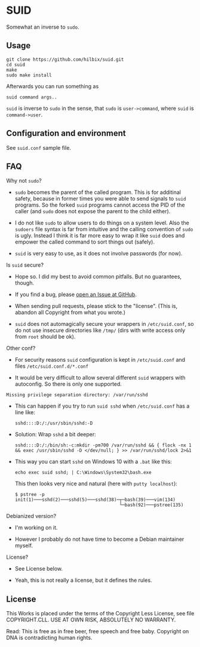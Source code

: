 # SUID

Somewhat an inverse to `sudo`.


## Usage

    git clone https://github.com/hilbix/suid.git
    cd suid
    make
    sudo make install

Afterwards you can run something as

    suid command args..

`suid` is inverse to `sudo` in the sense, that `sudo` is `user->command`, where `suid` is `command->user`.


## Configuration and environment

See `suid.conf` sample file.


## FAQ

Why not `sudo`?

- `sudo` becomes the parent of the called program.  This is for additinal safety, because in former times you were able to send signals to `suid` programs.  So the forked `suid` programs cannot access the PID of the caller (and `sudo` does not expose the parent to the child either).

- I do not like `sudo` to allow users to do things on a system level.  Also the `sudoers` file syntax is far from intuitive and the calling convention of `sudo` is ugly.  Instead I think it is far more easy to wrap it like `suid` does and empower the called command to sort things out (safely).

- `suid` is very easy to use, as it does not involve passwords (for now).


Is `suid` secure?

- Hope so.  I did my best to avoid common pitfalls.  But no guarantees, though.

- If you find a bug, please [open an Issue at GitHub](https://github.com/hilbix/suid/issues).

- When sending pull requests, please stick to the "license".  (This is, abandon all Copyright from what you wrote.)

- `suid` does not automagically secure your wrappers in `/etc/suid.conf`, so do not use insecure directories like `/tmp/` (dirs with write access only from `root` should be ok).

Other conf?

- For security reasons `suid` configuration is kept in `/etc/suid.conf` and files `/etc/suid.conf.d/*.conf`

- It would be very difficult to allow several different `suid` wrappers with autoconfig.  So there is only one supported.


`Missing privilege separation directory: /var/run/sshd`

- This can happen if you try to run `suid sshd` when `/etc/suid.conf` has a line like:

      sshd::::D:/:/usr/sbin/sshd:-D

- Solution: Wrap `sshd` a bit deeper:

      sshd::::D:/:/bin/sh:-c:mkdir -pm700 /var/run/sshd && { flock -nx 1 && exec /usr/sbin/sshd -D </dev/null; } >> /var/run/sshd/lock 2>&1

- This way you can start `sshd` on Windows 10 with a `.bat` like this:

      echo exec suid sshd; | C:\Windows\System32\bash.exe

  This then looks very nice and natural (here with `putty localhost`):
  
      $ pstree -p
      init(1)───sshd(2)───sshd(5)───sshd(38)─┬─bash(39)───vim(134)
                                             └─bash(92)───pstree(135)

Debianized version?

- I'm working on it.

- However I probably do not have time to become a Debian maintainer myself.


License?

- See License below.

- Yeah, this is not really a license, but it defines the rules.


## License

This Works is placed under the terms of the Copyright Less License,
see file COPYRIGHT.CLL.  USE AT OWN RISK, ABSOLUTELY NO WARRANTY.

Read: This is free as in free beer, free speech and free baby.
Copyright on DNA is contradicting human rights.

